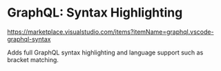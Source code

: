 # GraphQL: Syntax Highlighting

<https://marketplace.visualstudio.com/items?itemName=graphql.vscode-graphql-syntax>

Adds full GraphQL syntax highlighting and language support such as bracket matching.
